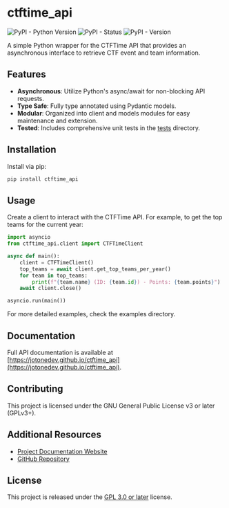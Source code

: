# ctftime_api

![PyPI - Python Version](https://img.shields.io/pypi/pyversions/ctftime_api?link=https%3A%2F%2Fpypi.org%2Fproject%2Fctftime_api%2F)
![PyPI - Status](https://img.shields.io/pypi/status/ctftime_api?link=https%3A%2F%2Fpypi.org%2Fproject%2Fctftime_api%2F)
![PyPI - Version](https://img.shields.io/pypi/v/ctftime_api?link=https%3A%2F%2Fpypi.org%2Fproject%2Fctftime_api%2F)

A simple Python wrapper for the CTFTime API that provides an asynchronous interface to retrieve CTF event and team information.

## Features

- **Asynchronous**: Utilize Python's async/await for non-blocking API requests.
- **Type Safe**: Fully type annotated using Pydantic models.
- **Modular**: Organized into client and models modules for easy maintenance and extension.
- **Tested**: Includes comprehensive unit tests in the [tests](tests/) directory.

## Installation

Install via pip:

```sh
pip install ctftime_api
```

## Usage

Create a client to interact with the CTFTime API. For example, to get the top teams for the current year:

```python
import asyncio
from ctftime_api.client import CTFTimeClient

async def main():
    client = CTFTimeClient()
    top_teams = await client.get_top_teams_per_year()
    for team in top_teams:
        print(f"{team.name} (ID: {team.id}) - Points: {team.points}")
    await client.close()

asyncio.run(main())
```

For more detailed examples, check the examples directory.

## Documentation

Full API documentation is available at [https://jotonedev.github.io/ctftime_api](https://jotonedev.github.io/ctftime_api).

## Contributing

This project is licensed under the GNU General Public License v3 or later (GPLv3+).

## Additional Resources

- [Project Documentation Website](https://jotonedev.github.io/ctftime_api)
- [GitHub Repository](https://github.com/jotonedev/ctftime_api)

## License

This project is released under the [GPL 3.0 or later](LICENSE) license.
